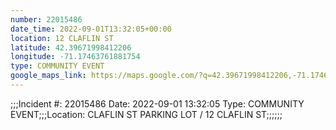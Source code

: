```yaml
---
number: 22015486
date_time: 2022-09-01T13:32:05+00:00
location: 12 CLAFLIN ST
latitude: 42.39671998412206
longitude: -71.17463761881754
type: COMMUNITY EVENT
google_maps_link: https://maps.google.com/?q=42.39671998412206,-71.17463761881754
---
```


;;;Incident #: 22015486  Date: 2022-09-01 13:32:05   Type: COMMUNITY EVENT;;;Location: CLAFLIN ST PARKING LOT / 12 CLAFLIN ST;;;;;;
